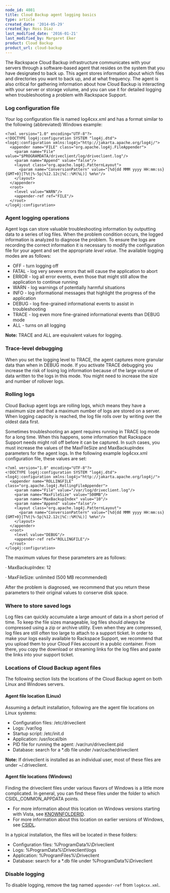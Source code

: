 ```yaml
---
node_id: 4081
title: Cloud Backup agent logging basics
type: article
created_date: '2014-05-29'
created_by: Ross Diaz
last_modified_date: '2016-01-21'
last_modified_by: Margaret Eker
product: Cloud Backup
product_url: cloud-backup
---
```


The Rackspace Cloud Backup infrastructure communicates with your servers
through a software-based agent that resides on the system that you have
designated to back up. This agent stores information about which files
and directories you want to back up, and at what frequency. The agent is
also critical for gathering information about how Cloud Backup is
interacting with your server or storage volume, and you can use it for
detailed logging when troubleshooting a problem with Rackspace Support.

### Log configuration file

Your log configuration file is named log4cxx.xml and has a format
similar to the following (abbreviated) Windows example:

    <?xml version="1.0" encoding="UTF-8"?>
    <!DOCTYPE log4j:configuration SYSTEM "log4j.dtd">
    <log4j:configuration xmlns:log4j="http://jakarta.apache.org/log4j/">
      <appender name="FILE" class="org.apache.log4j.FileAppender">
        <param name="File" value="$PROGRAMDATA/driveclient/log/driveclient.log"/>
        <param name="Append" value="false"/>
        <layout class="org.apache.log4j.PatternLayout">
          <param name="ConversionPattern" value="[%d{dd MMM yyyy HH:mm:ss}{GMT+0}|T%t|%-5p|%12.12c|%C::%M(%L)] %m%n"/>
        </layout>
      </appender>
      <root>
        <level value="WARN"/>
        <appender-ref ref="FILE"/>
      </root>
    </log4j:configuration>

### Agent logging operations

Agent logs can store valuable troubleshooting information by outputting
data to a series of log files. When the problem condition occurs, the
logged information is analyzed to diagnose the problem. To ensure the
logs are recording the correct information it is necessary to modify the
configuration file for your agent and set the appropriate *level value*.
 The available logging modes are as follows:

-   OFF - turn logging off
-   FATAL - log very severe errors that will cause the application to
    abort
-   ERROR - log all error events, even those that might still allow the
    application to continue running
-   WARN - log warnings of potentially harmful situations
-   INFO - log informational messages that highlight the progress of the
    application
-   DEBUG - log fine-grained informational events to assist in
    troubleshooting
-   TRACE - log even more fine-grained informational events than DEBUG
    mode
-   ALL - turns on all logging

**Note:** TRACE and ALL are equivalent values for logging.

### Trace-level debugging

When you set the logging level to TRACE, the agent captures more
granular data than when in DEBUG mode. If you activate TRACE debugging
you increase the risk of losing log information because of the large
volume of data written to the logs in this mode. You might need to
increase the size and number of rollover logs.

### Rolling logs

Cloud Backup agent logs are rolling logs, which means they have a
maximum size and that a maximum number of logs are stored on a server.
When logging capacity is reached, the log file rolls over by writing
over the oldest data first.

Sometimes troubleshooting an agent requires running in TRACE log mode
for a long time. When this happens, some information that Rackspace
Support needs might roll off before it can be captured. In such cases,
you must increase the values of the MaxFileSize and MaxBackupIndex
parameters for the agent logs. In the following example log4cxx.xml
configuration file, these values are set:

    <?xml version="1.0" encoding="UTF-8"?>
    <!DOCTYPE log4j:configuration SYSTEM "log4j.dtd">
    <log4j:configuration xmlns:log4j="http://jakarta.apache.org/log4j/">
      <appender name="ROLLINGFILE" class="org.apache.log4j.RollingFileAppender">
        <param name="File" value="/var/log/driveclient.log"/>
        <param name="MaxFileSize" value="500MB"/>
        <param name="MaxBackupIndex" value="10"/>
        <param name="Append" value="false"/>
        <layout class="org.apache.log4j.PatternLayout">
          <param name="ConversionPattern" value="[%d{dd MMM yyyy HH:mm:ss}{GMT+0}|T%t|%-5p|%12.12c|%C::%M(%L)] %m%n"/>
        </layout>
      </appender>
      <root>
        <level value="DEBUG"/>
        <appender-ref ref="ROLLINGFILE"/>
      </root>
    </log4j:configuration>

The maximum values for these parameters are as follows:

&middot;  MaxBackupIndex: 12

&middot;  MaxFileSize: unlimited (500 MB recommended)

After the problem is diagnosed, we recommend that you return these
parameters to their original values to conserve disk space.

### Where to store saved logs

Log files can quickly accumulate a large amount of data in a short
period of time. To keep the file sizes manageable, log files should
*always* be compressed using a zip or archive utility. Even when they
are compressed, log files are still often too large to attach to a
support ticket. In order to make your logs easily available to Rackspace
Support, we recommend that you upload them to your Cloud Files account
in a public container. From there, you copy the download or streaming
links for the log files and paste the links into your support ticket.

### Locations of Cloud Backup agent files

The following section lists the locations of the Cloud Backup agent on
both Linux and Windows servers.

#### Agent file location (Linux)

Assuming a default installation, following are the agent file locations
on Linux systems:

-   Configuration files: /etc/driveclient
-   Logs: /var/log
-   Startup script: /etc/init.d
-   Application: /usr/local/bin
-   PID file for running the agent: /var/run/driveclient.pid
-   Database: search for a \*.db file under /var/cache/driveclient

**Note:** If driveclient is installed as an individual user, most of
these files are under \~/.driveclient.

#### Agent file locations (Windows)

Finding the driveclient files under various flavors of Windows is a
little more complicated. In general, you can find these files under the
folder to which CSIDL\_COMMON\_APPDATA points.

-   For more information about this location on Windows versions
    starting with Vista, see
    [KNOWNFOLDERID](http://msdn.microsoft.com/en-us/library/windows/desktop/dd378457(v=vs.85).aspx).
-   For more information about this location on earlier versions of
    Windows, see
    [CSIDL](http://msdn.microsoft.com/en-us/library/windows/desktop/bb762494(v=vs.85).aspx).


In a typical installation, the files will be located in these folders:

-   Configuration files: %ProgramData%\\Driveclient
-   Logs: %ProgramData%\\Driveclient\\logs
-   Application: %ProgramFiles%\\Driveclient
-   Database: search for a \*.db file under %ProgramData%\\Driveclient

### Disable logging

To disable logging, remove the tag named `appender-ref` from
`log4cxx.xml`.
